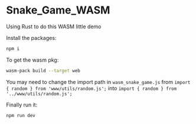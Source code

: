 # Snake_Game_WASM
Using Rust to do this WASM little demo

Install the packages:
```sh
npm i
```

To get the wasm pkg:
```sh
wasm-pack build --target web
```

You may need to change the import path in `wasm_snake_game.js` from `import { random } from 'www/utils/random.js';` 
into `import { random } from '../www/utils/random.js';`

Finally run it:
```sh
npm run dev
```
